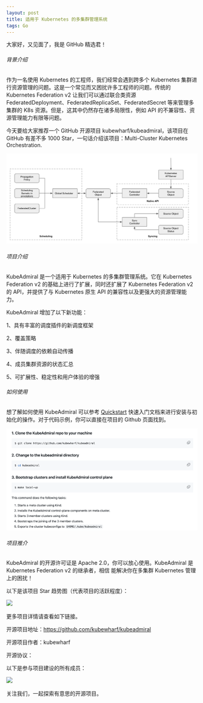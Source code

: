```yaml
---
layout: post
title: 适用于 Kubernetes 的多集群管理系统
tags: Go
---
```


大家好，又见面了，我是 GitHub 精选君！

###### 背景介绍

作为一名使用 Kubernetes 的工程师，我们经常会遇到跨多个 Kubernetes 集群进行资源管理的问题。这是一个常见而又困扰许多工程师的问题。传统的 Kubernetes Federation v2 让我们可以通过联合类资源 FederatedDeployment、FederatedReplicaSet、FederatedSecret 等来管理多集群的 K8s 资源。但是，这其中仍然存在诸多局限性，例如 API 的不兼容性、资源管理能力有限等问题。

今天要给大家推荐一个 GitHub 开源项目 kubewharf/kubeadmiral，该项目在 GitHub 有差不多 1000 Star，一句话介绍该项目：Multi-Cluster Kubernetes Orchestration.

![](https://raw.githubusercontent.com/kubewharf/kubeadmiral/master/./docs/images/arch.png)

###### 项目介绍

KubeAdmiral 是一个适用于 Kubernetes 的多集群管理系统。它在 Kubernetes Federation v2 的基础上进行了扩展，同时还扩展了 Kubernetes Federation v2 的 API，并提供了与 Kubernetes 原生 API 的兼容性以及更强大的资源管理能力。

KubeAdmiral 增加了以下新功能：

1、具有丰富的调度插件的新调度框架

2、覆盖策略

3、伴随调度的依赖自动传播

4、成员集群资源的状态汇总

5、可扩展性、稳定性和用户体验的增强

###### 如何使用

想了解如何使用 KubeAdmiral 可以参考 [Quickstart](https://github.com/kubewharf/kubeadmiral/blob/main/docs/quickstart.md) 快速入门文档来进行安装与初始化的操作。对于代码示例，你可以直接在项目的 Github 页面找到。 

![](https://raw.githubusercontent.com/ZhuPeng/pic/master/images/compress_image-20240406175758244.png)

###### 项目推介

KubeAdmiral 的开源许可证是 Apache 2.0，你可以放心使用。KubeAdmiral 是 Kubernetes Federation v2 的继承者，相信 能解决你在多集群 Kubernetes 管理上的困扰！


以下是该项目 Star 趋势图（代表项目的活跃程度）：

![](https://api.star-history.com/svg?repos=kubewharf/kubeadmiral&type=Timeline)

更多项目详情请查看如下链接。

开源项目地址：https://github.com/kubewharf/kubeadmiral 

开源项目作者：kubewharf

开源协议：

以下是参与项目建设的所有成员：

![](https://contrib.rocks/image?repo=kubewharf/kubeadmiral)

关注我们，一起探索有意思的开源项目。

